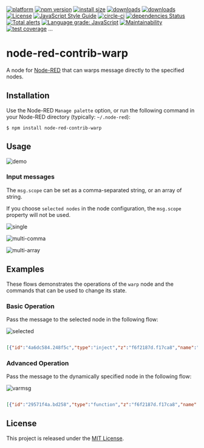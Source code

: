 [![platform][img-platform]][url-nodered]
[![npm version][img-npm-version]][url-my-flow]
[![install size][img-install-size]][url-packagephobia]
[![downloads][img-downloads-current]][url-npm-package]
[![downloads][img-downloads-total]][url-npm-package]
[![License][img-license]](License)
[![JavaScript Style Guide][img-standard]][url-standard]
[![circle-ci][img-circleci]][url-circleci]
[![dependencies Status][img-depends-status]][url-david-dm]
[![Total alerts][img-lgtm-alerts]][url-lgtm]
[![Language grade: JavaScript][img-lgtm-lang-grade]][url-lgtm]
[![Maintainability][img-codeclimate-m]][url-codeclimate]
[![test coverage][img-codeclimate-t]][url-codeclimate]
...

# node-red-contrib-warp

A node for [Node-RED](http://www.nodered.org/) that can warps message directly to the specified nodes.

## Installation

Use the Node-RED `Manage palette` option, or run the following command in your Node-RED directory (typically: `~/.node-red`):

```shell
$ npm install node-red-contrib-warp
```

## Usage

![demo](https://user-images.githubusercontent.com/34591767/114332008-3dce9500-9b80-11eb-8361-07c7076271e0.gif)

### Input messages
The `msg.scope` can be set as a comma-separated string, or an array of string.

If you choose `selected nodes` in the node configuration, the `msg.scope` property will not be used.


![single](https://user-images.githubusercontent.com/34591767/114972130-da62a100-9eb8-11eb-8bfd-516fbad1b8a6.png)

![multi-comma](https://user-images.githubusercontent.com/34591767/114972767-11858200-9eba-11eb-8ab4-e2a5c48473bc.png)

![multi-array](https://user-images.githubusercontent.com/34591767/114973168-dd5e9100-9eba-11eb-964b-c8c3b49a3f0f.png)

## Examples

These flows demonstrates the operations of the `warp` node and the commands that can be used to change its state.

### Basic Operation
Pass the message to the selected node in the following flow:

![selected](https://user-images.githubusercontent.com/34591767/114331738-a2d5bb00-9b7f-11eb-92cf-88ca2776707d.png)

```json

[{"id":"4a6dc584.248f5c","type":"inject","z":"f6f2187d.f17ca8","name":"","props":[{"p":"payload"}],"repeat":"","crontab":"","once":false,"onceDelay":"","topic":"","payload":"123","payloadType":"num","x":290,"y":160,"wires":[["4cb0570.dc11ba8"]]},{"id":"4cb0570.dc11ba8","type":"warp","z":"f6f2187d.f17ca8","scope":["55d3323b.15db3c"],"destination":"selected","x":460,"y":160,"wires":[]},{"id":"55d3323b.15db3c","type":"debug","z":"f6f2187d.f17ca8","active":true,"tosidebar":true,"x":470,"y":220,"wires":[]},{"id":"4581fbf2.663664","type":"inject","z":"f6f2187d.f17ca8","name":"","props":[{"p":"payload"}],"repeat":"","crontab":"","once":false,"onceDelay":"","topic":"","payload":"","payloadType":"date","x":300,"y":220,"wires":[["55d3323b.15db3c"]]}]

```

### Advanced Operation
Pass the message to the dynamically specified node in the following flow:

![varmsg](https://user-images.githubusercontent.com/34591767/114344418-bf332100-9b9a-11eb-9524-03d0005de04f.png)

```json

[{"id":"29571f4a.bd258","type":"function","z":"f6f2187d.f17ca8","name":"","func":"const args = msg.payload\n\nif ((args.username)\n        && (typeof args.username == 'string')) {\n        \n    // ok\n    return [msg, null]\n    \n} else {\n    // missing param\n    msg.payload = {\n        checkpoint: node.id,\n        data: args,\n        message: 'Missing mandatory parameter [username].'\n    }\n    return [null, msg]\n}","outputs":2,"noerr":0,"initialize":"","finalize":"","x":460,"y":180,"wires":[["b5785af6.8fc528"],["6ede4eb5.3b876"]],"outputLabels":["Ok","missing params"]},{"id":"e475e333.a75f8","type":"warp","z":"f6f2187d.f17ca8","name":"","scope":null,"destination":"varmsg","x":610,"y":380,"wires":[]},{"id":"a71c67d1.9612c8","type":"http in","z":"f6f2187d.f17ca8","name":"","url":"/register","method":"post","upload":false,"swaggerDoc":"","x":130,"y":180,"wires":[["f78b9a18.c581d8"]]},{"id":"d22d192c.ef3ef8","type":"http in","z":"f6f2187d.f17ca8","name":"","url":"/resume/:checkpoint","method":"post","upload":false,"swaggerDoc":"","x":170,"y":380,"wires":[["1974c92f.2ccd77"]]},{"id":"1974c92f.2ccd77","type":"change","z":"f6f2187d.f17ca8","name":"set msg.scope","rules":[{"t":"set","p":"scope","pt":"msg","to":"req.params.checkpoint","tot":"msg"}],"action":"","property":"","from":"","to":"","reg":false,"x":400,"y":380,"wires":[["e475e333.a75f8"]]},{"id":"f78b9a18.c581d8","type":"function","z":"f6f2187d.f17ca8","name":"dummy","func":"// Intermediate processing...\nreturn msg;","outputs":1,"noerr":0,"initialize":"","finalize":"","x":300,"y":180,"wires":[["29571f4a.bd258"]]},{"id":"d39ca728.e45138","type":"http response","z":"f6f2187d.f17ca8","name":"ok","statusCode":"","headers":{},"x":750,"y":160,"wires":[]},{"id":"6ede4eb5.3b876","type":"http response","z":"f6f2187d.f17ca8","name":"missing params","statusCode":"","headers":{},"x":640,"y":200,"wires":[]},{"id":"b5785af6.8fc528","type":"template","z":"f6f2187d.f17ca8","name":"","field":"payload","fieldType":"msg","format":"json","syntax":"mustache","template":"{\n    \"id\": 1,\n    \"username\": \"{{payload.username}}\"\n}","output":"json","x":620,"y":160,"wires":[["d39ca728.e45138"]]}]

```

## License
This project is released under the [MIT License](LICENSE).


[img-platform]: https://img.shields.io/badge/platform-Node--RED-brown.svg
[img-install-size]: https://packagephobia.com/badge?p=node-red-contrib-warp
[img-downloads-current]: https://img.shields.io/npm/dw/node-red-contrib-warp.svg
[img-downloads-total]: https://img.shields.io/npm/dt/node-red-contrib-warp.svg
[img-npm-version]: https://img.shields.io/npm/v/node-red-contrib-warp
[img-license]: https://img.shields.io/github/license/eternity1984/node-red-contrib-warp
[img-depends-status]: https://status.david-dm.org/gh/eternity1984/node-red-contrib-warp.svg

[img-lgtm-alerts]: https://img.shields.io/lgtm/alerts/g/eternity1984/node-red-contrib-warp.svg?logo=lgtm&logoWidth=18
[img-lgtm-lang-grade]: https://img.shields.io/lgtm/grade/javascript/g/eternity1984/node-red-contrib-warp.svg?logo=lgtm&logoWidth=18
[img-codeclimate-m]: https://api.codeclimate.com/v1/badges/88385f31f5e455e65e77/maintainability
[img-codeclimate-t]: https://api.codeclimate.com/v1/badges/88385f31f5e455e65e77/test_coverage
[url-codeclimate]: https://codeclimate.com/github/eternity1984/node-red-contrib-warp/

[img-standard]: https://img.shields.io/badge/code_style-standard-brightgreen.svg
[url-standard]: https://standardjs.com

[url-nodered]: https://nodered.org/
[url-my-flow]: https://flows.nodered.org/node/node-red-contrib-warp
[url-packagephobia]: https://packagephobia.com/result?p=node-red-contrib-warp
[url-npm-package]: https://www.npmjs.com/package/node-red-contrib-warp
[url-david-dm]: https://david-dm.org/eternity1984/node-red-contrib-warp
[url-lgtm]: https://lgtm.com/projects/g/eternity1984/node-red-contrib-warp/

[img-circleci]: https://circleci.com/gh/eternity1984/node-red-contrib-warp.svg?style=shield
[url-circleci]: https://app.circleci.com/pipelines/github/eternity1984/node-red-contrib-warp